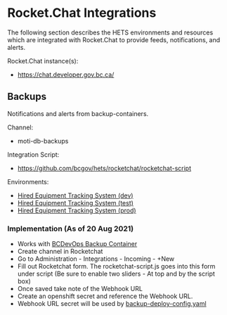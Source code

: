 # Rocket.Chat Integrations

The following section describes the HETS environments and resources which are integrated with Rocket.Chat to provide feeds, notifications, and alerts.

Rocket.Chat instance(s):

- https://chat.developer.gov.bc.ca/

## Backups

Notifications and alerts from backup-containers.

Channel:

- moti-db-backups

Integration Script:

- https://github.com/bcgov/hets/rocketchat/rocketchat-script

Environments:

- [Hired Equipment Tracking System (dev)](https://console.apps.silver.devops.gov.bc.ca/k8s/cluster/projects/e0cee6-dev)
- [Hired Equipment Tracking System (test)](https://console.apps.silver.devops.gov.bc.ca/k8s/cluster/projects/e0cee6-test)
- [Hired Equipment Tracking System (prod)](https://console.apps.silver.devops.gov.bc.ca/k8s/cluster/projects/e0cee6-prod)

### Implementation (As of 20 Aug 2021)

- Works with [BCDevOps Backup Container](https://github.com/BCDevOps/backup-container)
- Create channel in Rocketchat
- Go to Administration - Integrations - Incoming - +New
- Fill out Rocketchat form. The rocketchat-script.js goes into this form under script (Be sure to enable two sliders - At top and by the script box)
- Once saved take note of the Webhook URL
- Create an openshift secret and reference the Webhook URL.
- Webhook URL secret will be used by [backup-deploy-config.yaml](https://github.com/bcgov/hets/blob/1.9.3/openshift/backup-deploy-config.yaml)
